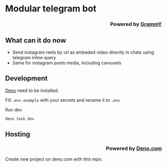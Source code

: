 # Modular telegram bot

<div align="right">

 ### Powered by [GrammY](https://github.com/grammyjs/grammY)

</div>

## What can it do now

- Send instagram reels by url as embeded video directly in chats using telegram inline query
- Same for instagram posts media, including carousels

## Development

[Deno](https://docs.deno.com/runtime/manual/getting_started/installation) need to be installed.

Fill `.env.example` with your secrets and rename it to `.env`

Run dev

```sh
deno task dev
```

## Hosting

<div align="right">

 ### Powered by [Deno.com](https://deno.com)

</div>

Create new project on deno.com with this repo.